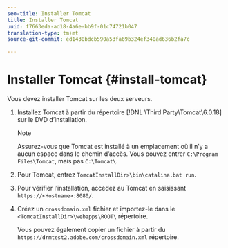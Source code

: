 ```yaml
---
seo-title: Installer Tomcat
title: Installer Tomcat
uuid: f7663eda-ad18-4a6e-bb9f-01c74721b047
translation-type: tm+mt
source-git-commit: ed1430bdcb590a53fa69b324ef340ad636b2fa7c

---
```



# Installer Tomcat {#install-tomcat}

Vous devez installer Tomcat sur les deux serveurs.
1. Installez Tomcat à partir du répertoire [!DNL \Third Party\Tomcat\6.0.18\] sur le DVD d’installation.

   >[!NOTE]
   >
   >Assurez-vous que Tomcat est installé à un emplacement où il n’y a aucun espace dans le chemin d’accès. Vous pouvez entrer `C:\Program Files\Tomcat`, mais pas `C:\Tomcat\`.

1. Pour  Tomcat, entrez `TomcatInstallDir>\bin\catalina.bat run`.
1. Pour vérifier l’installation, accédez au  Tomcat en saisissant `https://<Hostname>:8080/`.
1. Créez un `crossdomain.xml` fichier et importez-le dans le `<TomcatInstallDir>\webapps\ROOT\` répertoire.

   Vous pouvez également copier un fichier à partir du `https://drmtest2.adobe.com/crossdomain.xml` répertoire.
